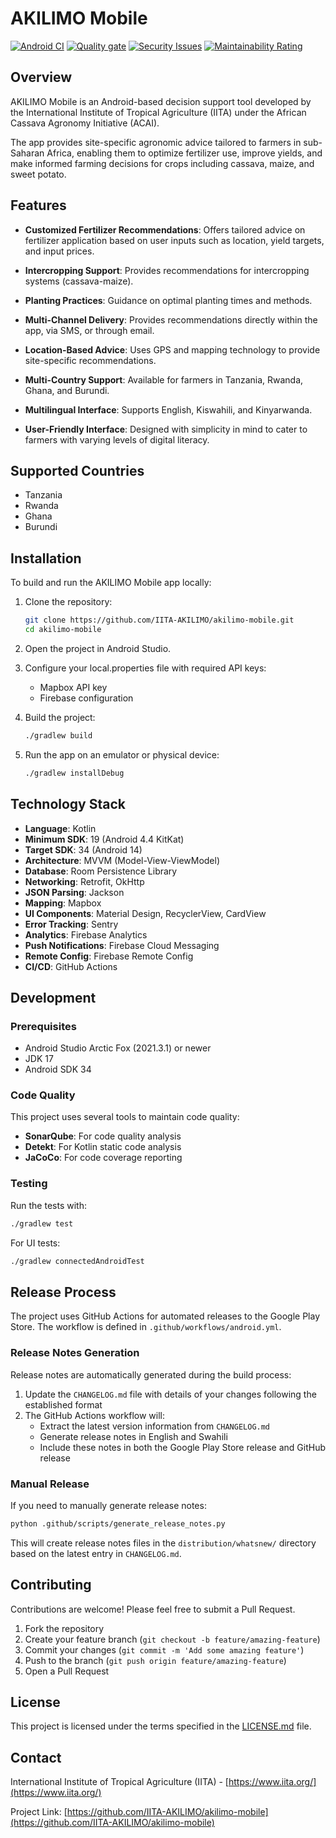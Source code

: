 # AKILIMO Mobile

[![Android CI](https://github.com/IITA-AKILIMO/akilimo-mobile/actions/workflows/android.yml/badge.svg)](https://github.com/IITA-AKILIMO/akilimo-mobile/actions/workflows/android.yml)
[![Quality gate](https://sonar.munywele.co.ke/api/project_badges/quality_gate?project=IITA-AKILIMO_akilimo-mobile_abcb50d1-1abd-4e32-bd76-b385f65cfc5d&token=sqb_31a18546176db4735c7afc45a9561b931d046803)](https://sonar.munywele.co.ke/dashboard?id=IITA-AKILIMO_akilimo-mobile_abcb50d1-1abd-4e32-bd76-b385f65cfc5d)
[![Security Issues](https://sonar.munywele.co.ke/api/project_badges/measure?project=IITA-AKILIMO_akilimo-mobile_abcb50d1-1abd-4e32-bd76-b385f65cfc5d&metric=software_quality_security_issues&token=sqb_31a18546176db4735c7afc45a9561b931d046803)](https://sonar.munywele.co.ke/dashboard?id=IITA-AKILIMO_akilimo-mobile_abcb50d1-1abd-4e32-bd76-b385f65cfc5d)
[![Maintainability Rating](https://sonar.munywele.co.ke/api/project_badges/measure?project=IITA-AKILIMO_akilimo-mobile_abcb50d1-1abd-4e32-bd76-b385f65cfc5d&metric=software_quality_maintainability_rating&token=sqb_31a18546176db4735c7afc45a9561b931d046803)](https://sonar.munywele.co.ke/dashboard?id=IITA-AKILIMO_akilimo-mobile_abcb50d1-1abd-4e32-bd76-b385f65cfc5d)

## Overview

AKILIMO Mobile is an Android-based decision support tool developed by the International Institute of
Tropical Agriculture (IITA) under the African Cassava Agronomy Initiative (ACAI). 

The app provides site-specific agronomic advice tailored to farmers in sub-Saharan Africa, enabling them to optimize fertilizer
use, improve yields, and make informed farming decisions for crops including cassava, maize, and sweet potato.

## Features

- **Customized Fertilizer Recommendations**: Offers tailored advice on fertilizer application based
  on user inputs such as location, yield targets, and input prices.

- **Intercropping Support**: Provides recommendations for intercropping systems (cassava-maize).

- **Planting Practices**: Guidance on optimal planting times and methods.

- **Multi-Channel Delivery**: Provides recommendations directly within the app, via SMS, or through
  email.

- **Location-Based Advice**: Uses GPS and mapping technology to provide site-specific recommendations.

- **Multi-Country Support**: Available for farmers in Tanzania, Rwanda, Ghana, and Burundi.

- **Multilingual Interface**: Supports English, Kiswahili, and Kinyarwanda.

- **User-Friendly Interface**: Designed with simplicity in mind to cater to farmers with varying
  levels of digital literacy.

## Supported Countries

- Tanzania
- Rwanda
- Ghana
- Burundi

## Installation

To build and run the AKILIMO Mobile app locally:

1. Clone the repository:

   ```bash
   git clone https://github.com/IITA-AKILIMO/akilimo-mobile.git
   cd akilimo-mobile
   ```

2. Open the project in Android Studio.

3. Configure your local.properties file with required API keys:
   - Mapbox API key
   - Firebase configuration

4. Build the project:

   ```bash
   ./gradlew build
   ```

5. Run the app on an emulator or physical device:

   ```bash
   ./gradlew installDebug
   ```

## Technology Stack

- **Language**: Kotlin
- **Minimum SDK**: 19 (Android 4.4 KitKat)
- **Target SDK**: 34 (Android 14)
- **Architecture**: MVVM (Model-View-ViewModel)
- **Database**: Room Persistence Library
- **Networking**: Retrofit, OkHttp
- **JSON Parsing**: Jackson
- **Mapping**: Mapbox
- **UI Components**: Material Design, RecyclerView, CardView
- **Error Tracking**: Sentry
- **Analytics**: Firebase Analytics
- **Push Notifications**: Firebase Cloud Messaging
- **Remote Config**: Firebase Remote Config
- **CI/CD**: GitHub Actions

## Development

### Prerequisites

- Android Studio Arctic Fox (2021.3.1) or newer
- JDK 17
- Android SDK 34

### Code Quality

This project uses several tools to maintain code quality:

- **SonarQube**: For code quality analysis
- **Detekt**: For Kotlin static code analysis
- **JaCoCo**: For code coverage reporting

### Testing

Run the tests with:

```bash
./gradlew test
```

For UI tests:

```bash
./gradlew connectedAndroidTest
```

## Release Process

The project uses GitHub Actions for automated releases to the Google Play Store. The workflow is defined in `.github/workflows/android.yml`.

### Release Notes Generation

Release notes are automatically generated during the build process:

1. Update the `CHANGELOG.md` file with details of your changes following the established format
2. The GitHub Actions workflow will:
   - Extract the latest version information from `CHANGELOG.md`
   - Generate release notes in English and Swahili
   - Include these notes in both the Google Play Store release and GitHub release

### Manual Release

If you need to manually generate release notes:

```bash
python .github/scripts/generate_release_notes.py
```

This will create release notes files in the `distribution/whatsnew/` directory based on the latest entry in `CHANGELOG.md`.

## Contributing

Contributions are welcome! Please feel free to submit a Pull Request.

1. Fork the repository
2. Create your feature branch (`git checkout -b feature/amazing-feature`)
3. Commit your changes (`git commit -m 'Add some amazing feature'`)
4. Push to the branch (`git push origin feature/amazing-feature`)
5. Open a Pull Request

## License

This project is licensed under the terms specified in the [LICENSE.md](LICENSE.md) file.

## Contact

International Institute of Tropical Agriculture (IITA) - [https://www.iita.org/](https://www.iita.org/)

Project Link: [https://github.com/IITA-AKILIMO/akilimo-mobile](https://github.com/IITA-AKILIMO/akilimo-mobile)
